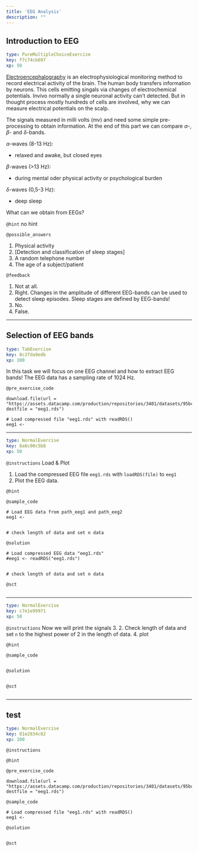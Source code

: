 ```yaml
---
title: 'EEG Analysis'
description: ""
---
```


## Introduction to EEG

```yaml
type: PureMultipleChoiceExercise
key: f7c74cb697
xp: 50
```

[Electroencephalography](https://en.wikipedia.org/wiki/Electroencephalography) is an electrophysiological monitoring method to record electrical activity of the brain. The human body transfers information by neurons. This cells emitting singals via changes of electrochemical potentials. Invivo normally a single neuronal activity can't detected. But in thought process mostly hundreds of cells are involved, why we can measure electrical potentials on the scalp.

The signals measured in milli volts (mv) and need some simple pre-processing to obtain information. At the end of this part we can compare $\alpha$-, $\beta$- and $\delta$-bands. 

$\alpha$-waves (8-13 Hz):
- relaxed and awake, but closed eyes

$\beta$-waves (>13 Hz):
- during mental oder physical activity or psychological burden

$\delta$-waves (0,5-3 Hz):
- deep sleep

What can we obtain from EEGs?

`@hint`
no hint

`@possible_answers`
1. Physical activity
2. [Detection and classification of sleep stages]
3. A random telephone number
4. The age of a subject/patient

`@feedback`
1. Not at all.
2. Right. Changes in the amplitude of different EEG-bands can be used to detect sleep episodes.
	Sleep stages are defined by EEG-bands! 
3. No.
4. False.

---

## Selection of EEG bands

```yaml
type: TabExercise
key: 8c2fda9edb
xp: 100
```

In this task we will focus on one EEG channel and how to extract EEG bands!
The EEG data has a sampling rate of 1024 Hz.

`@pre_exercise_code`
```{r}
download.file(url = "https://assets.datacamp.com/production/repositories/3401/datasets/95bca38defab344cd4660eae1a472d70224cfb89/eeg_c4m1.rds", destfile = "eeg1.rds")

# Load compressed file "eeg1.rds" with readRDS()
eeg1 <- 
```

***

```yaml
type: NormalExercise
key: 8a6c00c5b8
xp: 50
```

`@instructions`
Load & Plot
1. Load the compressed EEG file ```eeg1.rds``` with ```loadRDS(file)``` to ```eeg1```
2. Plot the EEG data.

`@hint`


`@sample_code`
```{r}
# Load EEG data from path_eeg1 and path_eeg2
eeg1 <-


# check length of data and set n data 
```

`@solution`
```{r}
# Load compressed EEG data "eeg1.rds"
#eeg1 <- readRDS("eeg1.rds")


# check length of data and set n data 
```

`@sct`
```{r}

```

***

```yaml
type: NormalExercise
key: c7e1e99971
xp: 50
```

`@instructions`
Now we will print the signals
3. 2. Check length of data and set ```n``` to the highest power of 2 in the length of data.
4. plot

`@hint`


`@sample_code`
```{r}

```

`@solution`
```{r}

```

`@sct`
```{r}

```

---

## test

```yaml
type: NormalExercise
key: 81e2834c82
xp: 100
```



`@instructions`


`@hint`


`@pre_exercise_code`
```{r}
download.file(url = "https://assets.datacamp.com/production/repositories/3401/datasets/95bca38defab344cd4660eae1a472d70224cfb89/eeg_c4m1.rds", destfile = "eeg1.rds")
```

`@sample_code`
```{r}
# Load compressed file "eeg1.rds" with readRDS()
eeg1 <- 
```

`@solution`
```{r}

```

`@sct`
```{r}

```
